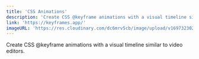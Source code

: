 ```yaml
---
title: 'CSS Animations'
description: 'Create CSS @keyframe animations with a visual timeline similar to video editors.'
link: 'https://keyframes.app/'
imageURL: 'https://res.cloudinary.com/dc6mrv5cb/image/upload/v1697323026/personal-resources/css/keyframes.app__ifyav9.png'
---
```

Create CSS @keyframe animations with a visual timeline similar to video editors.